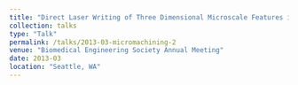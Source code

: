 ```yaml
---
title: "Direct Laser Writing of Three Dimensional Microscale Features in Silk Fibroin Hydrogels"
collection: talks
type: "Talk"
permalink: /talks/2013-03-micromachining-2
venue: "Biomedical Engineering Society Annual Meeting"
date: 2013-03
location: "Seattle, WA"
---
```

